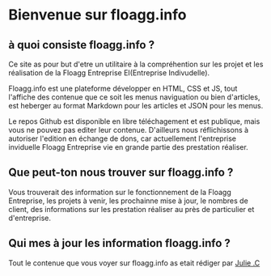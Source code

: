 # Bienvenue sur floagg.info
## à quoi consiste floagg.info ?
Ce site as pour but d'etre un utilitaire à la compréhention sur les projet et les réalisation de la Floagg Entreprise EI(Entreprise Indivudelle).

Floagg.info est une plateforme développer en HTML, CSS et JS, tout l'affiche des contenue que ce soit les menus naviguation ou bien d'articles, est heberger au format Markdown pour les articles et JSON pour les menus.

Le repos Github est disponible en libre téléchagement et est publique, mais vous ne pouvez pas editer leur contenue. D'ailleurs nous réflichissons à autoriser l'edition en échange de dons, car actuellement l'entreprise inviduelle Floagg Entreprise vie en grande partie des prestation réaliser.

## Que peut-ton nous trouver sur floagg.info ?
Vous trouverait des information sur le fonctionnement de la Floagg Entreprise, les projets à venir, les prochainne mise à jour, le nombres de client, des informations sur les prestation réaliser au près de particulier et d'entreprise.

## Qui mes à jour les information floagg.info ?
Tout le contenue que vous voyer sur floagg.info as etait rédiger par [Julie .C](https://www.floagg.org/u/xx\_julie\_xx)